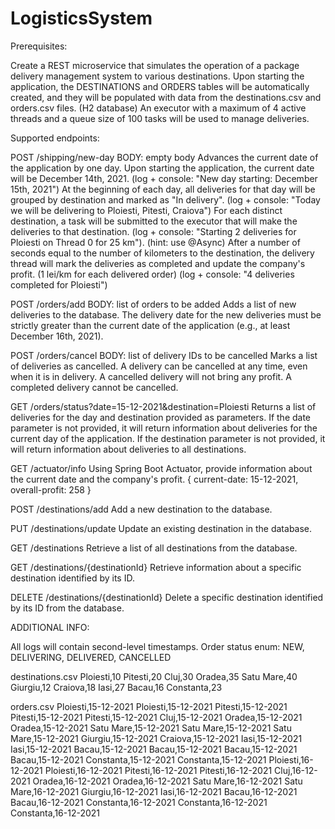 # LogisticsSystem

Prerequisites:

Create a REST microservice that simulates the operation of a package delivery management system to various destinations.
Upon starting the application, the DESTINATIONS and ORDERS tables will be automatically created, and they will be populated with data from the destinations.csv and orders.csv files. (H2 database)
An executor with a maximum of 4 active threads and a queue size of 100 tasks will be used to manage deliveries.

Supported endpoints:

POST /shipping/new-day
BODY: empty body
Advances the current date of the application by one day. Upon starting the application, the current date will be December 14th, 2021. (log + console: "New day starting: December 15th, 2021")
At the beginning of each day, all deliveries for that day will be grouped by destination and marked as "In delivery". (log + console: "Today we will be delivering to Ploiesti, Pitesti, Craiova")
For each distinct destination, a task will be submitted to the executor that will make the deliveries to that destination. (log + console: "Starting 2 deliveries for Ploiesti on Thread 0 for 25 km"). (hint: use @Async)
After a number of seconds equal to the number of kilometers to the destination, the delivery thread will mark the deliveries as completed and update the company's profit. (1 lei/km for each delivered order) (log + console: "4 deliveries completed for Ploiesti")

POST /orders/add
BODY: list of orders to be added
Adds a list of new deliveries to the database. The delivery date for the new deliveries must be strictly greater than the current date of the application (e.g., at least December 16th, 2021).

POST /orders/cancel
BODY: list of delivery IDs to be cancelled
Marks a list of deliveries as cancelled. A delivery can be cancelled at any time, even when it is in delivery. A cancelled delivery will not bring any profit. A completed delivery cannot be cancelled.

GET /orders/status?date=15-12-2021&destination=Ploiesti
Returns a list of deliveries for the day and destination provided as parameters. If the date parameter is not provided, it will return information about deliveries for the current day of the application. If the destination parameter is not provided, it will return information about deliveries to all destinations.

GET /actuator/info
Using Spring Boot Actuator, provide information about the current date and the company's profit.
{
current-date: 15-12-2021,
overall-profit: 258
}

POST /destinations/add
Add a new destination to the database.

PUT /destinations/update
Update an existing destination in the database.

GET /destinations
Retrieve a list of all destinations from the database.

GET /destinations/{destinationId}
Retrieve information about a specific destination identified by its ID.

DELETE /destinations/{destinationId}
Delete a specific destination identified by its ID from the database.

ADDITIONAL INFO:

All logs will contain second-level timestamps.
Order status enum: NEW, DELIVERING, DELIVERED, CANCELLED 

destinations.csv
Ploiesti,10
Pitesti,20
Cluj,30
Oradea,35
Satu Mare,40
Giurgiu,12
Craiova,18
Iasi,27
Bacau,16
Constanta,23

orders.csv
Ploiesti,15-12-2021
Ploiesti,15-12-2021
Pitesti,15-12-2021
Pitesti,15-12-2021
Pitesti,15-12-2021
Cluj,15-12-2021
Oradea,15-12-2021
Oradea,15-12-2021
Satu Mare,15-12-2021
Satu Mare,15-12-2021
Satu Mare,15-12-2021
Giurgiu,15-12-2021
Craiova,15-12-2021
Iasi,15-12-2021
Iasi,15-12-2021
Bacau,15-12-2021
Bacau,15-12-2021
Bacau,15-12-2021
Bacau,15-12-2021
Constanta,15-12-2021
Constanta,15-12-2021
Ploiesti,16-12-2021
Ploiesti,16-12-2021
Pitesti,16-12-2021
Pitesti,16-12-2021
Cluj,16-12-2021
Oradea,16-12-2021
Oradea,16-12-2021
Satu Mare,16-12-2021
Satu Mare,16-12-2021
Giurgiu,16-12-2021
Iasi,16-12-2021
Bacau,16-12-2021
Bacau,16-12-2021
Constanta,16-12-2021
Constanta,16-12-2021
Constanta,16-12-2021
